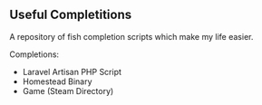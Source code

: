 ## Useful Completitions

A repository of fish completion scripts which make my life easier.

Completions:
* Laravel Artisan PHP Script
* Homestead Binary
* Game (Steam Directory)
